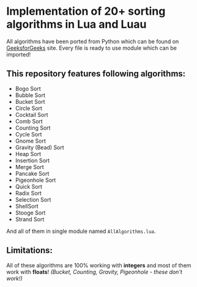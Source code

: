 # Implementation of 20+ sorting algorithms in Lua and Luau

All algorithms have been ported from Python which can be found on [GeeksforGeeks](https://www.geeksforgeeks.org/sorting-algorithms/) site. Every file is ready to use module which can be imported!

## This repository features following algorithms:
* Bogo Sort
* Bubble Sort
* Bucket Sort
* Circle Sort
* Cocktail Sort
* Comb Sort
* Counting Sort
* Cycle Sort
* Gnome Sort
* Gravity (Bead) Sort
* Heap Sort
* Insertion Sort
* Merge Sort
* Pancake Sort
* Pigeonhole Sort
* Quick Sort
* Radix Sort
* Selection Sort
* ShellSort
* Stooge Sort
* Strand Sort

And all of them in single module named `AllAlgorithms.lua`.

## Limitations:
All of these algorithms are 100% working with **integers** and most of them work with **floats**! *(Bucket, Counting, Gravity, Pigeonhole - these don't work!)*